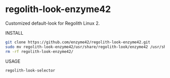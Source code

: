 # regolith-look-enzyme42
Customized default-look for Regolith Linux 2.

INSTALL
```bash
git clone https://github.com/enzyme42/regolith-look-enzyme42.git
sudo mv regolith-look-enzyme42/usr/share/regolith-look/enzyme42 /usr/share/regolith-look/enzyme42
rm -rf regolith-look-enzyme42/
```

USAGE
```bash
regolith-look-selector
```
